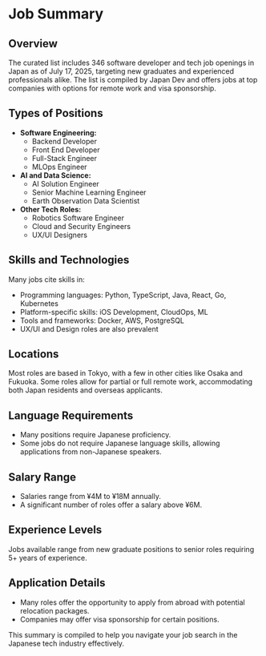 # Job Summary

## Overview
The curated list includes 346 software developer and tech job openings in Japan as of July 17, 2025, targeting new graduates and experienced professionals alike. The list is compiled by Japan Dev and offers jobs at top companies with options for remote work and visa sponsorship.

## Types of Positions
- **Software Engineering:**
  - Backend Developer
  - Front End Developer
  - Full-Stack Engineer
  - MLOps Engineer
- **AI and Data Science:**
  - AI Solution Engineer
  - Senior Machine Learning Engineer
  - Earth Observation Data Scientist
- **Other Tech Roles:**
  - Robotics Software Engineer
  - Cloud and Security Engineers
  - UX/UI Designers

## Skills and Technologies
Many jobs cite skills in:
- Programming languages: Python, TypeScript, Java, React, Go, Kubernetes
- Platform-specific skills: iOS Development, CloudOps, ML
- Tools and frameworks: Docker, AWS, PostgreSQL
- UX/UI and Design roles are also prevalent

## Locations
Most roles are based in Tokyo, with a few in other cities like Osaka and Fukuoka. Some roles allow for partial or full remote work, accommodating both Japan residents and overseas applicants.

## Language Requirements
- Many positions require Japanese proficiency.
- Some jobs do not require Japanese language skills, allowing applications from non-Japanese speakers.

## Salary Range
- Salaries range from ¥4M to ¥18M annually.
- A significant number of roles offer a salary above ¥6M.

## Experience Levels
Jobs available range from new graduate positions to senior roles requiring 5+ years of experience.

## Application Details
- Many roles offer the opportunity to apply from abroad with potential relocation packages.
- Companies may offer visa sponsorship for certain positions.

This summary is compiled to help you navigate your job search in the Japanese tech industry effectively.